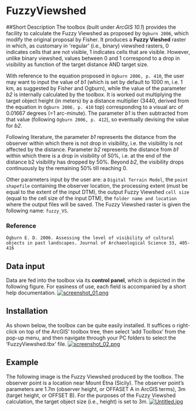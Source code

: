# FuzzyViewshed

##Short Description
The toolbox (built under *ArcGIS 10.1*) provides the facility to calculate the Fuzzy Viewshed as proposed by `Ogburn 2006`, which modify the original proposal by Fisher. It produces a **Fuzzy Vieshed** raster in which, as customary in 'regular' (i.e., binary) viewshed rasters, 0 indicates cells that are not visible, 1 indicates cells that are visible. However, unlike binary viewshed, values between 0 and 1 correspond to a drop in visibility as function of the target distance AND target size. 

With reference to the equation proposed in `Ogburn 2006, p. 410`, the user may want to input the value of *b1* (which is set by default to 1000 m, i.e. 1 km, as suggested by Fisher and Ogburn), while the value of the parameter *b2* is internally calculated by the toolbox. It is worked out multiplying the target object height (in meters) by a distance multiplier (3440, derived from the equation in `Ogburn 2006, p. 410` top) corresponding to a visual arc of 0.01667 degrees (=1 arc-minute). The parameter *b1* is then subtracted from that value (following `Ogburn 2006, p. 412`), so eventually devising the value for *b2*.

Following literature, the parameter *b1* represents the distance from the observer within which there is not drop in visibility, i.e. the visibility is not affected by the distance. Parameter *b2* represents the distance from *b1* within which there is a drop in visibility of 50%, i.e. at the end of the distance b2 visibility has dropped by 50%. Beyond *b2*, the visibility drops continuously by the remaining 50% till reaching 0.

Other parameters input by the user are: a `Digital Terrain Model`, the `point shapefile` containing the observer location, the processing extent (must be equal to the extent of the input DTM), the output Fuzzy Viewshed `cell size` (equal to the cell size of the input DTM), the `folder name and location` where the output files will be saved. 
The Fuzzy Viewshed raster is given the following name: `fuzzy_VS`.

### Reference
`Ogburn E. D. 2006. Assessing the level of visibility of cultural objects in past landscapes. Journal of Archaeological Science 33, 405-416`


## Data input
Data are fed into the toolbox via its **control panel**, which is depicted in the following figure. For easiness of use, each field is accompanied by a short help documentation.
[![screenshot_01.png](https://s1.postimg.org/3c6y0akopb/screenshot_01.png)](https://postimg.org/image/9jic0ggft7/)


## Installation
As shown below, the toolbox can be quite easily installed. It suffices o right-click on top of the ArcGIS’ toolbox tree, then select ‘add Toolbox’ from the pop-up menu, and then navigate through your PC folders to select the ‘FuzzyViewshed.tbx’ file.
[![screenshot_02.png](https://s1.postimg.org/67dni2xndr/screenshot_02.png)](https://postimg.org/image/6w6x23l6e3/)


## Example
The following image is the Fuzzy Viewshed produced by the toolbox. The observer point is a location near Mount Etna (Sicily). The observer point’s parameters are 1.7m (observer height, or OFFASET A in ArcGIS terms), 3m (target height, or OFFSET B). For the purposes of the Fuzzy Viewshed calculation, the target object size (i.e., height) is set to 3m.
[![Untitled.jpg](https://s1.postimg.org/60n70t5cz3/Untitled.jpg)](https://postimg.org/image/7htc2k9hpn/)


